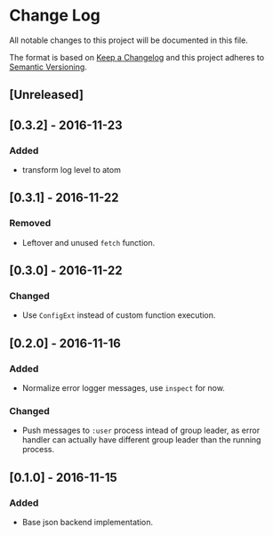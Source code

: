 # Change Log

All notable changes to this project will be documented in this file.

The format is based on [Keep a Changelog](http://keepachangelog.com/) and this project adheres to [Semantic Versioning](http://semver.org/).

## [Unreleased]

## [0.3.2] - 2016-11-23
### Added
- transform log level to atom

## [0.3.1] - 2016-11-22
### Removed
- Leftover and unused `fetch` function.

## [0.3.0] - 2016-11-22
### Changed
- Use `ConfigExt` instead of custom function execution.

## [0.2.0] - 2016-11-16
### Added
- Normalize error logger messages, use `inspect` for now.

### Changed
- Push messages to `:user` process intead of group leader, as error handler can actually have different group leader than the running process.

## [0.1.0] - 2016-11-15
### Added
- Base json backend implementation.
